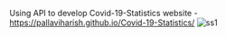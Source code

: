 Using API to develop Covid-19-Statistics
website - https://pallaviharish.github.io/Covid-19-Statistics/
![ss1](https://github.com/PallaviHarish/Covid-19-Statistics/assets/106737458/a44bbb8f-dea7-4529-a2b3-a30ddfb3dd9a)
